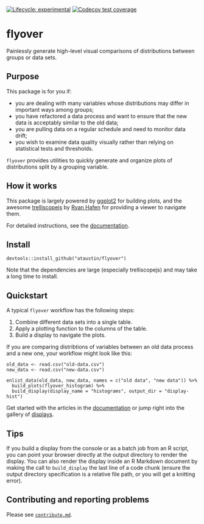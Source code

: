 <!-- badges: start -->
  [![Lifecycle: experimental](https://img.shields.io/badge/lifecycle-experimental-orange.svg)](https://www.tidyverse.org/lifecycle/#experimental)
  [![Codecov test coverage](https://codecov.io/gh/ataustin/flyover/branch/master/graph/badge.svg)](https://codecov.io/gh/ataustin/flyover?branch=master)
  <!-- badges: end -->

# flyover
Painlessly generate high-level visual comparisons of distributions between groups or data sets.


## Purpose
This package is for you if:

* you are dealing with many variables whose distributions may differ in important ways among groups;
* you have refactored a data process and want to ensure that the new data is acceptably similar to the old data;
* you are pulling data on a regular schedule and need to monitor data drift;
* you wish to examine data quality visually rather than relying on statistical tests and thresholds.

`flyover` provides utilities to quickly generate and organize plots of distributions split by a grouping variable.


## How it works
This package is largely powered by [ggplot2](https://ggplot2.tidyverse.org/) for building plots, and the awesome [trelliscopejs](https://hafen.github.io/trelliscopejs/) by [Ryan Hafen](https://ryanhafen.com/) for providing a viewer to navigate them.

For detailed instructions, see the [documentation](https://ataustin.github.io/flyover/).


## Install
`devtools::install_github("ataustin/flyover")`

Note that the dependencies are large (especially trelliscopejs) and may take a long time to install.


## Quickstart
A typical `flyover` workflow has the following steps:

1. Combine different data sets into a single table.
2. Apply a plotting function to the columns of the table.
3. Build a display to navigate the plots.

If you are comparing distribtions of variables between an old data process and a new one, your workflow might look like this:

```
old_data <- read.csv("old-data.csv")
new_data <- read.csv("new-data.csv")

enlist_data(old_data, new_data, names = c("old data", "new data")) %>%
  build_plots(flyover_histogram) %>%
  build_display(display_name = "histograms", output_dir = "display-hist")
```

Get started with the articles in the [documentation](https://ataustin.github.io/flyover/) or jump right into the gallery of [displays](https://ataustin.github.io/flyover/articles/05-gallery.html).


## Tips
If you build a display from the console or as a batch job from an R script, you can point your browser directly at the output directory to render the display.  You can also render the display inside an R Markdown document by making the call to `build_display` the last line of a code chunk (ensure the output directory specification is a relative file path, or you will get a knitting error).


## Contributing and reporting problems

Please see [`contribute.md`](https://github.com/ataustin/flyover/blob/master/contribute.md).